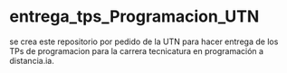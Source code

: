 # entrega_tps_Programacion_UTN
se crea este repositorio por pedido de la  UTN para hacer entrega de los TPs de programacion para la carrera tecnicatura en programación a distancia.ia.
